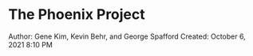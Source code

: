 # The Phoenix Project

Author: Gene Kim, Kevin Behr, and George Spafford
Created: October 6, 2021 8:10 PM